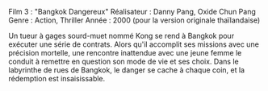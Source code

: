 Film 3 : "Bangkok Dangereux"
Réalisateur : Danny Pang, Oxide Chun Pang
Genre : Action, Thriller
Année : 2000 (pour la version originale thaïlandaise)

Un tueur à gages sourd-muet nommé Kong se rend à Bangkok pour exécuter une série de contrats. Alors qu'il accomplit ses missions avec une précision mortelle, une rencontre inattendue avec une jeune femme le conduit à remettre en question son mode de vie et ses choix. Dans le labyrinthe de rues de Bangkok, le danger se cache à chaque coin, et la rédemption est insaisissable.

